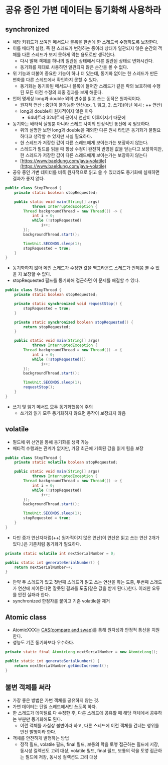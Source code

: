 # 공유 중인 가변 데이터는 동기화해 사용하라

## synchronized

- 해당 키워드가 쓰여진 메서드나 블록을 한번에 한 스레드씩 수행하도록 보장한다.
- 이를 배타적 실행, 즉 한 스레드가 변경하는 중이라 상태가 일관되지 않은 순간의 객체를 다른 스레드가 보지 못하게 막는 용도로만 생각한다.
    - 다시 말해 객체를 하나의 일관된 상태에서 다른 일관된 상태로 변화시킨다.
    - 동기화를 제대로 사용하면 일관되지 않은 순간을 볼 수 없다.
- 위 기능과 더불어 중요한 기능이 하나 더 있는데, 동기화 없이는 한 스레드가 만든 변화를 다른 스레드에서 확인하지 못할 수 있다.
    - 동기화는 동기화된 메서드나 블록에 들어간 스레드가 같은 락의 보호하에 수행된 모든 이전 수정의 최종 결과를 보게 해준다.
- 언어 명세상 long과 double 외의 변수를 읽고 쓰는 동작은 원자적이다.
    - 원자적 연산 : 중단이 불가능한 연산(ex. 1. 읽고, 2. 쓰기)(아닌 예시 : ++ 연산)
    - long과 double이 원자적이지 않은 이유
        - 64비트라 32비트씩 끊어서 연산이 이루어지기 때문에
- 동기화는 배타적 실행뿐 아니라 스레드 사이의 안정적인 통신에 꼭 필요하다.
    - 위의 설명만 보면 long과 double을 제외한 다른 원시 타입은 동기화가 불필요하다고 생각할 수 있지만 사실 필요하다.
    - 한 스레드가 저장한 값이 다른 스레드에게 보이는가는 보장하지 않는다.
    - 스레드가 필드를 읽을 때 항상 수정이 완전히 반영된 값을 얻는다고 보장하지만, 한 스레드가 저장한 값이 다른 스레드에게 보이는가는 보장하지 않는다
    - [https://www.baeldung.com/java-volatile](https://www.baeldung.com/java-volatile)
- 공유 중인 가변 데이터를 비록 원자적으로 읽고 쓸 수 있더라도 동기화에 실패하면 결과가 좋지 않다.

```java
public class StopThread {
    private static boolean stopRequested;

    public static void main(String[] args)
            throws InterruptedException {
        Thread backgroundThread = new Thread(() -> {
            int i = 0;
            while (!stopRequested)
                i++;
        });
        backgroundThread.start();

        TimeUnit.SECONDS.sleep(1);
        stopRequested = true;
    }
}
```

- 동기화하지 않아 메인 스레드가 수정한 값을 백그라운드 스레드가 언제쯤 볼 수 있을 지 보장할 수 없다.
- stopRequested 필드를 동기화해 접근하면 이 문제를 해결할 수 있다.

```java
public class StopThread {
    private static boolean stopRequested;

    private static synchronized void requestStop() {
        stopRequested = true;
    }

    private static synchronized boolean stopRequested() {
        return stopRequested;
    }

    public static void main(String[] args)
            throws InterruptedException {
        Thread backgroundThread = new Thread(() -> {
            int i = 0;
            while (!stopRequested())
                i++;
        });
        backgroundThread.start();

        TimeUnit.SECONDS.sleep(1);
        requestStop();
    }
}
```

- 쓰기 및 읽기 메서드 모두 동기화했음에 주의
    - 쓰기와 읽기 모두 동기화하지 않으면 동작이 보장되지 않음

## volatile

- 필드에 위 선언을 통해 동기화를 생략 가능
- 배타적 수행과는 관계가 없지만, 가장 최근에 기록된 값을 읽게 됨을 보장

```java
public class StopThread {
    private static volatile boolean stopRequested;

    public static void main(String[] args)
            throws InterruptedException {
        Thread backgroundThread = new Thread(() -> {
            int i = 0;
            while (!stopRequested)
                i++;
        });
        backgroundThread.start();

        TimeUnit.SECONDS.sleep(1);
        stopRequested = true;
    }
}
```

- 다만 증가 연산자처럼(++) 원자적이지 않은 연산(이 연산은 읽고 쓰는 연산 2개가 있다.)은 기존처럼 동기화가 필요하다.

```java
private static volatile int nextSerialNumber = 0;

public static int generateSerialNumber() {
    return nextSerialNumber++;
}
```

- 만약 두 스레드가 있고 첫번째 스레드가 읽고 쓰는 연산을 하는 도중, 두번째 스레드가 연산에 끼어든다면 잘못된 결과를 도출(같은 값을 받게 된다.)한다. 이러한 오류를 안전 실패라 한다.
- synchronized 한정자를 붙이고 기존 volatile을 제거

## Atomic class

- AtomicXXX는 [CAS(compare and swap)](https://javaplant.tistory.com/23)를 통해 원자성과 안정적 통신을 지원한다.
- 성능도 기존 동기화보다 우수하다.

```java
private static final AtomicLong nextSerialNumber = new AtomicLong();

public static int generateSerialNumber() {
    return nextSerialNumber.getAndIncrement();
}
```

## 불변 객체를 써라

- 가장 좋은 방법은 가변 객체를 공유하지 않는 것.
- 가변 데이터는 단일 스레드에서만 쓰도록 하자.
- 한 스레드가 데이털르 다 수정한 후, 다른 스레드에 공유할 때 해당 객체에서 공유하는 부분만 동기화해도 된다.
    - 이런 객체를 사실상 불변이라 하고, 다른 스레드에 이런 객체를 건네는 행위를 안전 발행이라 한다.
- 객체를 안전하게 발행하는 방법
    - 정적 필드, volatile 필드, final 필드, 보통의 락을 토앻 접근하는 필드에 저장, 동시성 컬렉션도 고려 대상, volatile 필드, final 필드, 보통의 락을 토앻 접근하는 필드에 저장, 동시성 컬렉션도 고려 대상
